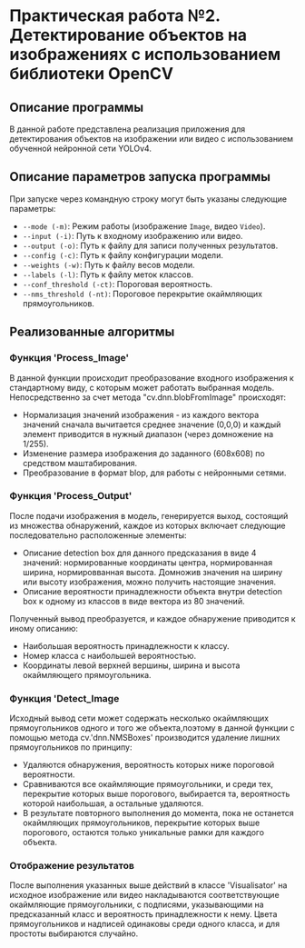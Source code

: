 # Практическая работа №2. Детектирование объектов на изображениях с использованием библиотеки OpenCV

## Описание программы

В данной работе представлена реализация приложения для детектирования объектов на изображении или видео с использованием обученной
нейронной сети YOLOv4.

## Описание параметров запуска программы

При запуске через командную строку могут быть указаны следующие параметры:

- `--mode (-m)`: Режим работы (изображение `Image`, видео `Video`).
- `--input (-i)`: Путь к входному изображению или видео.
- `--output (-o)`: Путь к файлу для записи полученных результатов.
- `--config (-c)`: Путь к файлу конфигурации модели.
- `--weights (-w)`: Путь к файлу весов модели.
- `--labels (-l)`: Путь к файлу меток классов.
- `--conf_threshold (-ct)`: Пороговая вероятность.
- `--nms_threshold (-nt)`: Пороговое перекрытие окаймляющих прямоугольников.

## Реализованные алгоритмы

### Функция 'Process_Image'

В данной функции происходит преобразование входного изображения к стандартному виду, с которым может работать выбранная модель.
Непосредственно за счет метода "cv.dnn.blobFromImage" происходят:
- Нормализация значений изображения - из каждого вектора значений сначала вычитается среднее значение (0,0,0) и каждый элемент приводится в нужный диапазон (через домножение на 1/255).
- Изменение размера изображения до заданного (608х608) по средством маштабирования.
- Преобразование в формат blop, для работы с нейронными сетями.

### Функция 'Process_Output'

После подачи изображения в модель, генерируется выход, состоящий из множества обнаружений, каждое из которых включает следующие последовательно расположенные элементы:
- Описание detection box для данного предсказания в виде 4 значений: нормированные координаты центра, нормированная ширина, нормировванная высота. Домножив значения на ширину или высоту изображения, можно получить настоящие значения.
- Описание вероятности принадлежности объекта внутри detection box к одному из классов в виде вектора из 80 значений.

Полученный вывод преобразуется, и каждое обнаружение приводится к иному описанию:
- Наибольшая вероятность принадлежности к классу.
- Номер класса с наибольшей вероятностью.
- Координаты левой верхней вершины, ширина и высота окаймляющего прямоугольника.

### Функция 'Detect_Image

Исходный вывод сети может содержать несколько окаймляющих прямоугольников одного и того же объекта,поэтому в данной функции с помощью метода  cv.'dnn.NMSBoxes' производится удаление лишних прямоугольников по принципу:
- Удаляются обнаружения, вероятность которых ниже пороговой вероятности.
- Сравниваются все окаймляющие прямоугольники, и среди тех, перекрытие которых выше порогового, выбирается та, вероятность которой наибольшая, а остальные удаляются.
- В результате повторного выполнения до момента, пока не останется окаймляющих прямоугольников, перекрытие которых выше порогового, остаются только уникальные рамки для каждого объекта.

### Отображение результатов

После выполнения указанных выше действий в классе 'Visualisator' на исходное изображение или видео накладываются соответствующие окаймляющие прямоугольники, с подписями, указывающими на предсказанный класс и вероятность принадлежности к нему. Цвета прямоугольников и надписей одинаковы среди одного класса, и для простоты выбираются случайно.